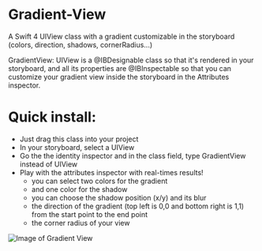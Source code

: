 # Gradient-View
A Swift 4 UIView class with a gradient customizable in the storyboard (colors, direction, shadows, cornerRadius...)

GradientView: UIView is a @IBDesignable class so that it's rendered in your storyboard, and all its properties are @IBInspectable so that you can customize your gradient view inside the storyboard in the Attributes inspector.

# Quick install:
* Just drag this class into your project
* In your storyboard, select a UIView
* Go the the identity inspector and in the class field, type GradientView instead of UIView
* Play with the attributes inspector with real-times results!
  * you can select two colors for the gradient
  * and one color for the shadow
  * you can choose the shadow position (x/y) and its blur
  * the direction of the gradient (top left is 0,0 and bottom right is 1,1) from the start point to the end point
  * the corner radius of your view

![Image of Gradient View](https://raw.githubusercontent.com/matvdg/Gradient-View/master/example.png)
